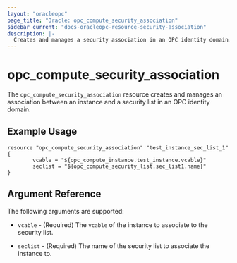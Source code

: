 ```yaml
---
layout: "oracleopc"
page_title: "Oracle: opc_compute_security_association"
sidebar_current: "docs-oracleopc-resource-security-association"
description: |-
  Creates and manages a security association in an OPC identity domain.
---
```


# opc\_compute\_security\_association

The ``opc_compute_security_association`` resource creates and manages an association between an instance and a security
list in an OPC identity domain.

## Example Usage

```
resource "opc_compute_security_association" "test_instance_sec_list_1" {
       	vcable = "${opc_compute_instance.test_instance.vcable}"
       	seclist = "${opc_compute_security_list.sec_list1.name}"
}
```

## Argument Reference

The following arguments are supported:

* `vcable` - (Required) The `vcable` of the instance to associate to the security list.

* `seclist` - (Required) The name of the security list to associate the instance to.
